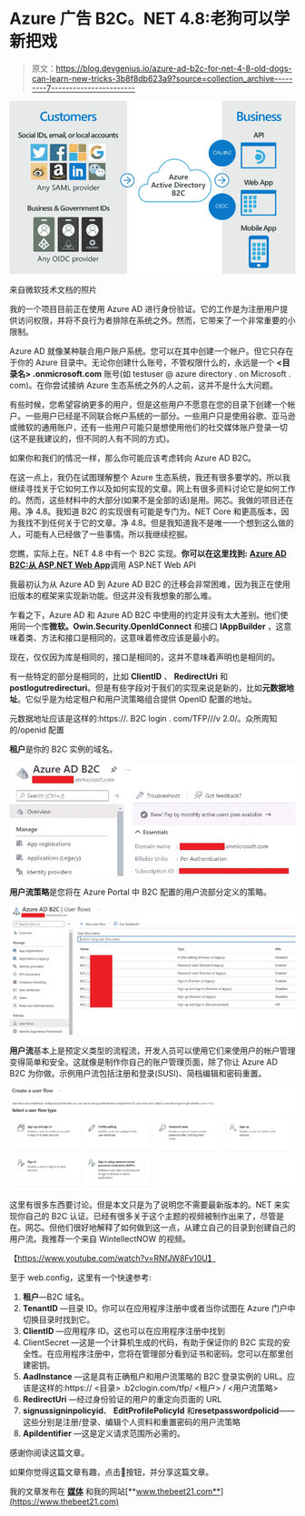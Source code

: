 # Azure 广告 B2C。NET 4.8:老狗可以学新把戏

> 原文：<https://blog.devgenius.io/azure-ad-b2c-for-net-4-8-old-dogs-can-learn-new-tricks-3b8f8db623a9?source=collection_archive---------7----------------------->

![](img/a4b04bce4e39875f07e3af3d65d2cc3b.png)

来自微软技术文档的照片

我的一个项目目前正在使用 Azure AD 进行身份验证。它的工作是为注册用户提供访问权限，并将不良行为者排除在系统之外。然而，它带来了一个非常重要的小限制。

Azure AD 就像某种联合用户账户系统。您可以在其中创建一个帐户。但它只存在于你的 Azure 目录中。无论你创建什么账号，不管权限什么的，永远是一个 **<目录名> .onmicrosoft.com** 账号(如 testuser @ azure directory . on Microsoft . com)。在你尝试接纳 Azure 生态系统之外的人之前，这并不是什么大问题。

有些时候，您希望容纳更多的用户，但是这些用户不愿意在您的目录下创建一个帐户。一些用户已经是不同联合帐户系统的一部分。一些用户只是使用谷歌、亚马逊或微软的通用账户，还有一些用户可能只是想使用他们的社交媒体账户登录一切(这不是我建议的，但不同的人有不同的方式)。

如果你和我们的情况一样，那么你可能应该考虑转向 Azure AD B2C。

在这一点上，我仍在试图理解整个 Azure 生态系统，我还有很多要学的。所以我继续寻找关于它如何工作以及如何实现的文章。网上有很多资料讨论它是如何工作的。然而，这些材料中的大部分(如果不是全部的话)是用。网芯。我做的项目还在用。净 4.8。我知道 B2C 的实现很有可能是专门为。NET Core 和更高版本，因为我找不到任何关于它的文章。净 4.8。但是我知道我不是唯一一个想到这么做的人，可能有人已经做了一些事情。所以我继续挖掘。

您瞧，实际上在。NET 4.8 中有一个 B2C 实现。**你可以在这里找到:** [**Azure AD B2C:从 ASP.NET Web App**](https://github.com/Azure-Samples/active-directory-b2c-dotnet-webapp-and-webapi)调用 ASP.NET Web API

我最初认为从 Azure AD 到 Azure AD B2C 的迁移会非常困难，因为我正在使用旧版本的框架来实现新功能。但这并没有我想象的那么难。

乍看之下，Azure AD 和 Azure AD B2C 中使用的约定并没有太大差别。他们使用同一个库**微软。Owin.Security.OpenIdConnect** 和接口 **IAppBuilder** ，这意味着类、方法和接口是相同的，这意味着修改应该是最小的。

现在，仅仅因为库是相同的，接口是相同的，这并不意味着声明也是相同的。

有一些特定的部分是相同的，比如 **ClientID** 、 **RedirectUri** 和**postlogutredirecturi**。但是有些字段对于我们的实现来说是新的，比如**元数据地址**。它似乎是为给定租户和用户流策略组合提供 OpenID 配置的地址。

元数据地址应该是这样的:https://<directory>. B2C login . com/TFP/<tenant>/<userflowpolicy>/v 2.0/。众所周知的/openid 配置</userflowpolicy></tenant></directory>

**租户**是你的 B2C 实例的域名。

![](img/d81ae8660997da5613348199cff7479d.png)

**用户流策略**是您将在 Azure Portal 中 B2C 配置的用户流部分定义的策略。

![](img/cb76131fb34c6963a88d4bd3d1960504.png)

**用户流**基本上是预定义类型的流程流，开发人员可以使用它们来使用户的帐户管理变得简单和安全。这就像是制作你自己的账户管理页面，除了你让 Azure AD B2C 为你做。示例用户流包括注册和登录(SUSI)、简档编辑和密码重置。

![](img/730f0c39cece2dcb2ceb382717523bf9.png)

这里有很多东西要讨论。但是本文只是为了说明您不需要最新版本的。NET 来实现你自己的 B2C 认证。已经有很多关于这个主题的视频被制作出来了，尽管是在。网芯。但他们很好地解释了如何做到这一点，从建立自己的目录到创建自己的用户流。我推荐一个来自 WintellectNOW 的视频。

【https://www.youtube.com/watch?v=RNfJW8Fv10U】

至于 web.config，这里有一个快速参考:

1.  **租户**—B2C 域名。
2.  **TenantID** —目录 ID。你可以在应用程序注册中或者当你试图在 Azure 门户中切换目录时找到它。
3.  **ClientID** —应用程序 ID。这也可以在应用程序注册中找到
4.  ClientSecret —这是一个计算机生成的代码，有助于保证你的 B2C 实现的安全性。在应用程序注册中，您将在管理部分看到证书和密码。您可以在那里创建密钥。
5.  **AadInstance** —这是具有正确租户和用户流策略的 B2C 登录实例的 URL。应该是这样的:https:// <目录> .b2clogin.com/tfp/ <租户> / <用户流策略>
6.  **RedirectUri** —经过身份验证的用户的重定向页面的 URL
7.  **signussigninpolicyid**、 **EditProfilePolicyId** 和**resetpasswordpolicid**——这些分别是注册/登录、编辑个人资料和重置密码的用户流策略
8.  **ApiIdentifier** —这是定义请求范围所必需的。

感谢你阅读这篇文章。

如果你觉得这篇文章有趣，点击👏按钮，并分享这篇文章。

我的文章发布在 [**媒体**](https://medium.com/@bien.baldonado) 和我的网站[**www.thebeet21.com**](https://www.thebeet21.com)